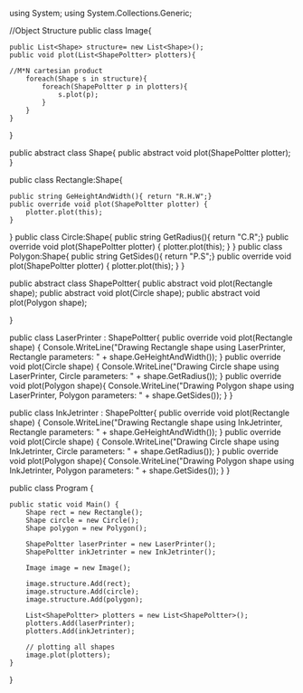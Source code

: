 

using System;
using System.Collections.Generic;

//Object Structure
public class Image{

	public List<Shape> structure= new List<Shape>();
	public void plot(List<ShapePoltter> plotters){
	
	//M*N cartesian product
		foreach(Shape s in structure){
			foreach(ShapePoltter p in plotters){
				s.plot(p);
			}
		}
	}
	
}

public abstract class Shape{
	public abstract void plot(ShapePoltter plotter);
}

public class Rectangle:Shape{
	
	public string GeHeightAndWidth(){ return "R.H.W";}
	public override void plot(ShapePoltter plotter) {
		plotter.plot(this);
	}
	
}
public class Circle:Shape{
	public string GetRadius(){ return "C.R";}
	public override void plot(ShapePoltter plotter) {
		plotter.plot(this);
	}
}
public class Polygon:Shape{
	public string GetSides(){ return "P.S";}
	public override void plot(ShapePoltter plotter) {
		plotter.plot(this);
	}
}

public abstract class ShapePoltter{
    public abstract void plot(Rectangle shape);
	public abstract void plot(Circle shape);
	public abstract void plot(Polygon shape);
   		
}
	

public class LaserPrinter : ShapePoltter{
	public override void plot(Rectangle shape) {
		Console.WriteLine("Drawing Rectangle shape using LaserPrinter, Rectangle parameters: " +  shape.GeHeightAndWidth());
	}
	public override void plot(Circle shape) {
		Console.WriteLine("Drawing Circle shape using LaserPrinter, Circle parameters: " +  shape.GetRadius());
	}
	public override void plot(Polygon shape){
		Console.WriteLine("Drawing Polygon shape using LaserPrinter, Polygon parameters: " +  shape.GetSides());
	}
}

public class InkJetrinter : ShapePoltter{
	public override void plot(Rectangle shape) {
		Console.WriteLine("Drawing Rectangle shape using InkJetrinter, Rectangle parameters: " +  shape.GeHeightAndWidth());
	}
	public override void plot(Circle shape) {
		Console.WriteLine("Drawing Circle shape using InkJetrinter, Circle parameters: " +  shape.GetRadius());
	}
	public override void plot(Polygon shape){
		Console.WriteLine("Drawing Polygon shape using InkJetrinter, Polygon parameters: " +  shape.GetSides());
	}
}

public class Program {
	
	public static void Main() {
		Shape rect = new Rectangle();
		Shape circle = new Circle();
		Shape polygon = new Polygon();
		
		ShapePoltter laserPrinter = new LaserPrinter();
		ShapePoltter inkJetrinter = new InkJetrinter();
		
		Image image = new Image();
		
		image.structure.Add(rect);
		image.structure.Add(circle);
		image.structure.Add(polygon);
		
		List<ShapePoltter> plotters = new List<ShapePoltter>();
		plotters.Add(laserPrinter);
		plotters.Add(inkJetrinter);
		
		// plotting all shapes
		image.plot(plotters);
	}
}
